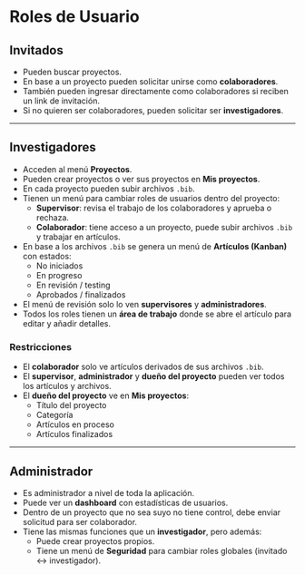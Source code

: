 # Roles de Usuario

## Invitados
- Pueden buscar proyectos.  
- En base a un proyecto pueden solicitar unirse como **colaboradores**.  
- También pueden ingresar directamente como colaboradores si reciben un link de invitación.  
- Si no quieren ser colaboradores, pueden solicitar ser **investigadores**.  

---

## Investigadores
- Acceden al menú **Proyectos**.  
- Pueden crear proyectos o ver sus proyectos en **Mis proyectos**.  
- En cada proyecto pueden subir archivos `.bib`.  
- Tienen un menú para cambiar roles de usuarios dentro del proyecto:  
  - **Supervisor**: revisa el trabajo de los colaboradores y aprueba o rechaza.  
  - **Colaborador**: tiene acceso a un proyecto, puede subir archivos `.bib` y trabajar en artículos.  
- En base a los archivos `.bib` se genera un menú de **Artículos (Kanban)** con estados:  
  - No iniciados  
  - En progreso  
  - En revisión / testing  
  - Aprobados / finalizados  
- El menú de revisión solo lo ven **supervisores** y **administradores**.  
- Todos los roles tienen un **área de trabajo** donde se abre el artículo para editar y añadir detalles.  

### Restricciones
- El **colaborador** solo ve artículos derivados de sus archivos `.bib`.  
- El **supervisor**, **administrador** y **dueño del proyecto** pueden ver todos los artículos y archivos.  
- El **dueño del proyecto** ve en **Mis proyectos**:  
  - Título del proyecto  
  - Categoría  
  - Artículos en proceso  
  - Artículos finalizados  

---

## Administrador
- Es administrador a nivel de toda la aplicación.  
- Puede ver un **dashboard** con estadísticas de usuarios.  
- Dentro de un proyecto que no sea suyo no tiene control, debe enviar solicitud para ser colaborador.  
- Tiene las mismas funciones que un **investigador**, pero además:  
  - Puede crear proyectos propios.  
  - Tiene un menú de **Seguridad** para cambiar roles globales (invitado ↔ investigador).  
